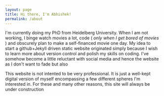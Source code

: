 ```yaml
---
layout: page
title: Hi there, I'm Abhishek!
permalink: /about
---
```


<!-- THIS IS HOW YOU CAN COMMENT OUT IN HTML-->
<p> 
I'm currently doing my PhD from Heidelberg University. When I am not working, I binge watch movies a lot, code (<em> only when I get bored of movies </em>) and obscurely plan to make a self-financed movie one day. My idea to start a github+Jekyll driven static website originated simply because I wish to learn more about version control and polish my skills on coding. I've somehow become a little reluctant with social media and hence the website as I don't want to fade but also </p>

<div id="homepage"> This website is not intented to be very professional. It is just a well-kept digital version of myself encompassing a few different spheres I'm interested in. For these and many other reasons, this site will always be under construction  </div>

